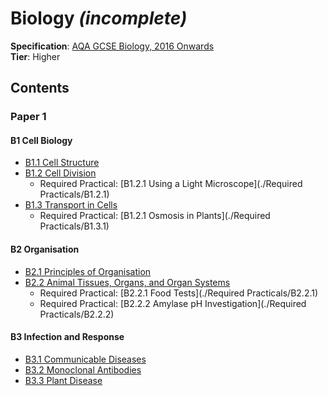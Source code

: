 # Biology _(incomplete)_
**Specification**: [AQA GCSE Biology, 2016 Onwards](https://filestore.aqa.org.uk/resources/biology/specifications/AQA-8461-SP-2016.PDF)  
**Tier**: Higher

## Contents
### Paper 1
#### B1 Cell Biology
* [B1.1 Cell Structure](./B1.1)
* [B1.2 Cell Division](./B1.2)
    - Required Practical: [B1.2.1 Using a Light Microscope](./Required Practicals/B1.2.1)
* [B1.3 Transport in Cells](./B1.3)
    - Required Practical: [B1.2.1 Osmosis in Plants](./Required Practicals/B1.3.1)

#### B2 Organisation
* [B2.1 Principles of Organisation](./B2.1)
* [B2.2 Animal Tissues, Organs, and Organ Systems](./B2.2)
    - Required Practical: [B2.2.1 Food Tests](./Required Practicals/B2.2.1)
    - Required Practical: [B2.2.2 Amylase pH Investigation](./Required Practicals/B2.2.2)

#### B3 Infection and Response
* [B3.1 Communicable Diseases](./B3.1)
* [B3.2 Monoclonal Antibodies](./B3.2)
* [B3.3 Plant Disease](./B3.3)
